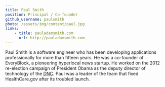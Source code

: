 ```yaml
---
title: Paul Smith
position: Principal / Co-founder
github_username: paulsmith
photo: /assets/img/content/paul.jpg
links:
    - title: pauladamsmith.com
      url: http://pauladamsmith.com
---
```


Paul Smith is a software engineer who has been developing applications
professionally for more than fifteen years. He was a co-founder of EveryBlock, a
pioneering hyperlocal news startup. He worked on the 2012 re-election campaign
of President Obama as the deputy director of technology of the <abbr
title="Democratic National Committee">DNC</abbr>. Paul was a leader of the team
that fixed HealthCare.gov after its troubled launch.
